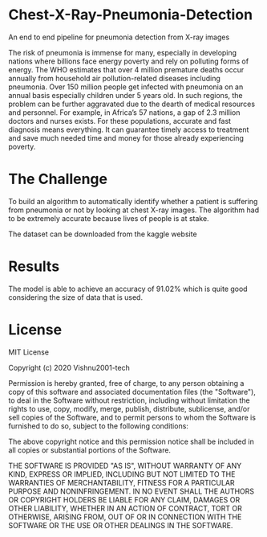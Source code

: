 # Chest-X-Ray-Pneumonia-Detection
An end to end pipeline for pneumonia detection from X-ray images

The risk of pneumonia is immense for many, especially in developing nations where billions face energy poverty and rely on polluting forms of energy. The WHO estimates that over 4 million premature deaths occur annually from household air pollution-related diseases including pneumonia. Over 150 million people get infected with pneumonia on an annual basis especially children under 5 years old. In such regions, the problem can be further aggravated due to the dearth of medical resources and personnel. For example, in Africa’s 57 nations, a gap of 2.3 million doctors and nurses exists. For these populations, accurate and fast diagnosis means everything. It can guarantee timely access to treatment and save much needed time and money for those already experiencing poverty.

# The Challenge
To build an algorithm to automatically identify whether a patient is suffering from pneumonia or not by looking at chest X-ray images. The algorithm had to be extremely accurate because lives of people is at stake.

The dataset can be downloaded from the kaggle website 

# Results
The model is able to achieve an accuracy of 91.02% which is quite good considering the size of data that is used.

# License

MIT License

Copyright (c) 2020 Vishnu2001-tech

Permission is hereby granted, free of charge, to any person obtaining a copy
of this software and associated documentation files (the "Software"), to deal
in the Software without restriction, including without limitation the rights
to use, copy, modify, merge, publish, distribute, sublicense, and/or sell
copies of the Software, and to permit persons to whom the Software is
furnished to do so, subject to the following conditions:

The above copyright notice and this permission notice shall be included in all
copies or substantial portions of the Software.

THE SOFTWARE IS PROVIDED "AS IS", WITHOUT WARRANTY OF ANY KIND, EXPRESS OR
IMPLIED, INCLUDING BUT NOT LIMITED TO THE WARRANTIES OF MERCHANTABILITY,
FITNESS FOR A PARTICULAR PURPOSE AND NONINFRINGEMENT. IN NO EVENT SHALL THE
AUTHORS OR COPYRIGHT HOLDERS BE LIABLE FOR ANY CLAIM, DAMAGES OR OTHER
LIABILITY, WHETHER IN AN ACTION OF CONTRACT, TORT OR OTHERWISE, ARISING FROM,
OUT OF OR IN CONNECTION WITH THE SOFTWARE OR THE USE OR OTHER DEALINGS IN THE
SOFTWARE.
